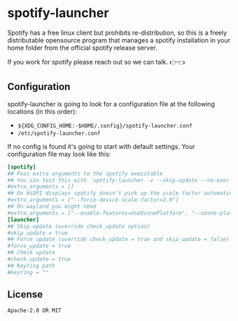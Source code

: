 # spotify-launcher

Spotify has a free linux client but prohibits re-distribution, so this is a freely distributable opensource program that manages a spotify installation in your home folder from the official spotify release server.

If you work for spotify please reach out so we can talk. 👉👈

## Configuration

spotify-launcher is going to look for a configuration file at the following locations (in this order):

- `${XDG_CONFIG_HOME:-$HOME/.config}/spotify-launcher.conf`
- `/etc/spotify-launcher.conf`

If no config is found it's going to start with default settings. Your configuration file may look like this:

```toml
[spotify]
## Pass extra arguments to the spotify executable
## You can test this with `spotify-launcher -v --skip-update --no-exec`
#extra_arguments = []
## On HiDPI displays spotify doesn't pick up the scale factor automatically
#extra_arguments = ["--force-device-scale-factor=2.0"]
## On wayland you might need
#extra_arguments = ["--enable-features=UseOzonePlatform", "--ozone-platform=wayland"]
[launcher]
## Skip update (override check_update option)
#skip_update = true
## Force update (override check_update = true and skip_update = false)
#force_update = true
## Check update
#check_update = true
## Keyring path
#keyring = ""
```

## License

`Apache-2.0 OR MIT`

